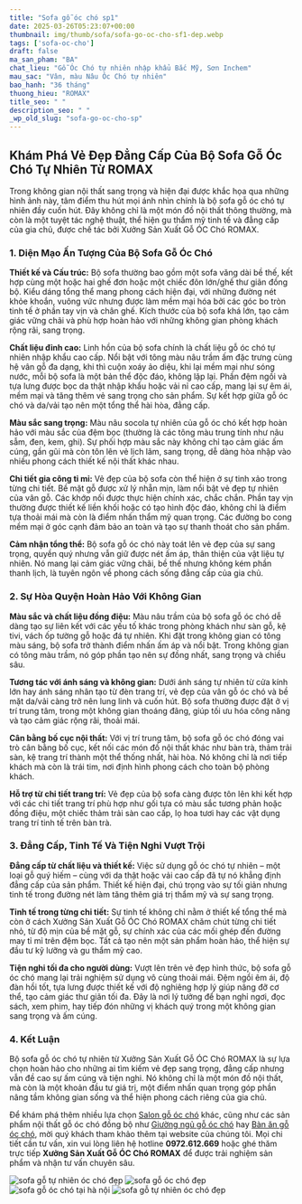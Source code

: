 ```yaml
---
title: "Sofa gỗ óc chó sp1"
date: 2025-03-26T05:23:07+00:00
thumbnail: img/thumb/sofa/sofa-go-oc-cho-sf1-dep.webp
tags: ['sofa-oc-cho']
draft: false
ma_san_pham: "BA"
chat_lieu: "Gỗ Óc Chó tự nhiên nhập khẩu Bắc Mỹ, Sơn Inchem"
mau_sac: "Vân, màu Nâu Óc Chó tự nhiên"
bao_hanh: "36 tháng"
thuong_hieu: "ROMAX"
title_seo: " "
description_seo: " "
_wp_old_slug: "sofa-go-oc-cho-sp"
---
```

## Khám Phá Vẻ Đẹp Đẳng Cấp Của Bộ Sofa Gỗ Óc Chó Tự Nhiên Từ ROMAX

Trong không gian nội thất sang trọng và hiện đại được khắc họa qua những hình ảnh này, tâm điểm thu hút mọi ánh nhìn chính là bộ sofa gỗ óc chó tự nhiên đầy cuốn hút. Đây không chỉ là một món đồ nội thất thông thường, mà còn là một tuyệt tác nghệ thuật, thể hiện gu thẩm mỹ tinh tế và đẳng cấp của gia chủ, được chế tác bởi Xưởng Sản Xuất Gỗ ÓC Chó ROMAX.

### 1. Diện Mạo Ấn Tượng Của Bộ Sofa Gỗ Óc Chó

**Thiết kế và Cấu trúc:** Bộ sofa thường bao gồm một sofa văng dài bề thế, kết hợp cùng một hoặc hai ghế đơn hoặc một chiếc đôn lớn/ghế thư giãn đồng bộ. Kiểu dáng tổng thể mang phong cách hiện đại, với những đường nét khỏe khoắn, vuông vức nhưng được làm mềm mại hóa bởi các góc bo tròn tinh tế ở phần tay vịn và chân ghế. Kích thước của bộ sofa khá lớn, tạo cảm giác vững chãi và phù hợp hoàn hảo với những không gian phòng khách rộng rãi, sang trọng.

**Chất liệu đỉnh cao:** Linh hồn của bộ sofa chính là chất liệu gỗ óc chó tự nhiên nhập khẩu cao cấp. Nổi bật với tông màu nâu trầm ấm đặc trưng cùng hệ vân gỗ đa dạng, khi thì cuộn xoáy ảo diệu, khi lại mềm mại như sóng nước, mỗi bộ sofa là một bản thể độc đáo, không lặp lại. Phần đệm ngồi và tựa lưng được bọc da thật nhập khẩu hoặc vải nỉ cao cấp, mang lại sự êm ái, mềm mại và tăng thêm vẻ sang trọng cho sản phẩm. Sự kết hợp giữa gỗ óc chó và da/vải tạo nên một tổng thể hài hòa, đẳng cấp.

**Màu sắc sang trọng:** Màu nâu socola tự nhiên của gỗ óc chó kết hợp hoàn hảo với màu sắc của đệm bọc (thường là các tông màu trung tính như nâu sẫm, đen, kem, ghi). Sự phối hợp màu sắc này không chỉ tạo cảm giác ấm cúng, gần gũi mà còn tôn lên vẻ lịch lãm, sang trọng, dễ dàng hòa nhập vào nhiều phong cách thiết kế nội thất khác nhau.

**Chi tiết gia công tỉ mỉ:** Vẻ đẹp của bộ sofa còn thể hiện ở sự tinh xảo trong từng chi tiết. Bề mặt gỗ được xử lý nhẵn mịn, làm nổi bật vẻ đẹp tự nhiên của vân gỗ. Các khớp nối được thực hiện chính xác, chắc chắn. Phần tay vịn thường được thiết kế liền khối hoặc có tạo hình độc đáo, không chỉ là điểm tựa thoải mái mà còn là điểm nhấn thẩm mỹ quan trọng. Các đường bo cong mềm mại ở góc cạnh đảm bảo an toàn và tạo sự thanh thoát cho sản phẩm.

**Cảm nhận tổng thể:** Bộ sofa gỗ óc chó này toát lên vẻ đẹp của sự sang trọng, quyền quý nhưng vẫn giữ được nét ấm áp, thân thiện của vật liệu tự nhiên. Nó mang lại cảm giác vững chãi, bề thế nhưng không kém phần thanh lịch, là tuyên ngôn về phong cách sống đẳng cấp của gia chủ.

### 2. Sự Hòa Quyện Hoàn Hảo Với Không Gian

**Màu sắc và chất liệu đồng điệu:** Màu nâu trầm của bộ sofa gỗ óc chó dễ dàng tạo sự liên kết với các yếu tố khác trong phòng khách như sàn gỗ, kệ tivi, vách ốp tường gỗ hoặc đá tự nhiên. Khi đặt trong không gian có tông màu sáng, bộ sofa trở thành điểm nhấn ấm áp và nổi bật. Trong không gian có tông màu trầm, nó góp phần tạo nên sự đồng nhất, sang trọng và chiều sâu.

**Tương tác với ánh sáng và không gian:** Dưới ánh sáng tự nhiên từ cửa kính lớn hay ánh sáng nhân tạo từ đèn trang trí, vẻ đẹp của vân gỗ óc chó và bề mặt da/vải càng trở nên lung linh và cuốn hút. Bộ sofa thường được đặt ở vị trí trung tâm, trong một không gian thoáng đãng, giúp tối ưu hóa công năng và tạo cảm giác rộng rãi, thoải mái.

**Cân bằng bố cục nội thất:** Với vị trí trung tâm, bộ sofa gỗ óc chó đóng vai trò cân bằng bố cục, kết nối các món đồ nội thất khác như bàn trà, thảm trải sàn, kệ trang trí thành một thể thống nhất, hài hòa. Nó không chỉ là nơi tiếp khách mà còn là trái tim, nơi định hình phong cách cho toàn bộ phòng khách.

**Hỗ trợ từ chi tiết trang trí:** Vẻ đẹp của bộ sofa càng được tôn lên khi kết hợp với các chi tiết trang trí phù hợp như gối tựa có màu sắc tương phản hoặc đồng điệu, một chiếc thảm trải sàn cao cấp, lọ hoa tươi hay các vật dụng trang trí tinh tế trên bàn trà.

### 3. Đẳng Cấp, Tinh Tế Và Tiện Nghi Vượt Trội

**Đẳng cấp từ chất liệu và thiết kế:** Việc sử dụng gỗ óc chó tự nhiên – một loại gỗ quý hiếm – cùng với da thật hoặc vải cao cấp đã tự nó khẳng định đẳng cấp của sản phẩm. Thiết kế hiện đại, chú trọng vào sự tối giản nhưng tinh tế trong đường nét làm tăng thêm giá trị thẩm mỹ và sự sang trọng.

**Tinh tế trong từng chi tiết:** Sự tinh tế không chỉ nằm ở thiết kế tổng thể mà còn ở cách Xưởng Sản Xuất Gỗ ÓC Chó ROMAX chăm chút từng chi tiết nhỏ, từ độ mịn của bề mặt gỗ, sự chính xác của các mối ghép đến đường may tỉ mỉ trên đệm bọc. Tất cả tạo nên một sản phẩm hoàn hảo, thể hiện sự đầu tư kỹ lưỡng và gu thẩm mỹ cao.

**Tiện nghi tối đa cho người dùng:** Vượt lên trên vẻ đẹp hình thức, bộ sofa gỗ óc chó mang lại trải nghiệm sử dụng vô cùng thoải mái. Đệm ngồi êm ái, độ đàn hồi tốt, tựa lưng được thiết kế với độ nghiêng hợp lý giúp nâng đỡ cơ thể, tạo cảm giác thư giãn tối đa. Đây là nơi lý tưởng để bạn nghỉ ngơi, đọc sách, xem phim, hay tiếp đón những vị khách quý trong một không gian sang trọng và ấm cúng.

### 4. Kết Luận

Bộ sofa gỗ óc chó tự nhiên từ Xưởng Sản Xuất Gỗ ÓC Chó ROMAX là sự lựa chọn hoàn hảo cho những ai tìm kiếm vẻ đẹp sang trọng, đẳng cấp nhưng vẫn đề cao sự ấm cúng và tiện nghi. Nó không chỉ là một món đồ nội thất, mà còn là một khoản đầu tư giá trị, một điểm nhấn quan trọng góp phần nâng tầm không gian sống và thể hiện phong cách riêng của gia chủ.

Để khám phá thêm nhiều lựa chọn [Salon gỗ óc chó](https://romax.vn/danh-muc/phong-khach/sofa-go-oc-cho/) khác, cũng như các sản phẩm nội thất gỗ óc chó đồng bộ như [Giường ngủ gỗ óc chó](https://romax.vn/danh-muc/phong-ngu/giuong-go-oc-cho/) hay [Bàn ăn gỗ óc chó](https://romax.vn/danh-muc/phong-bep/ban-an-go-oc-cho/), mời quý khách tham khảo thêm tại website của chúng tôi. Mọi chi tiết cần tư vấn, xin vui lòng liên hệ hotline **0972.612.669** hoặc ghé thăm trực tiếp **Xưởng Sản Xuất Gỗ ÓC Chó ROMAX** để được trải nghiệm sản phẩm và nhận tư vấn chuyên sâu.

![sofa gỗ tự nhiên óc chó đẹp](/img/sofa/sf1/sofa-go-oc-cho-sf1-00-1.webp)
![sofa gỗ óc chó đẹp](/img/sofa/sf1/sofa-go-oc-cho-sf1-00-2.webp)
![sofa gỗ óc chó tại hà nội](/img/sofa/sf1/sofa-go-oc-cho-sf1-00-3.webp)
![sofa gỗ tự nhiên óc chó đẹp](/img/sofa/sf1/sofa-go-oc-cho-sf1-00-4.webp)